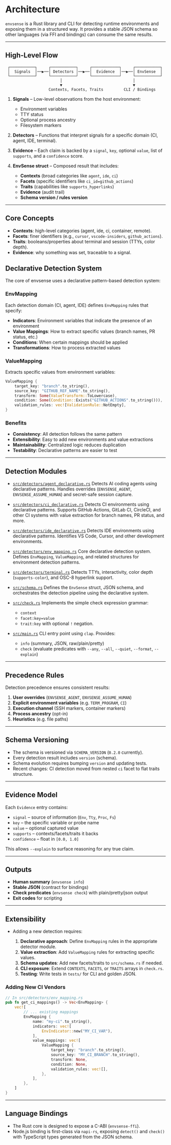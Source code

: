 # Architecture

`envsense` is a Rust library and CLI for detecting runtime environments and exposing them in a structured way. It provides a stable JSON schema so other languages (via FFI and bindings) can consume the same results.

---

## High-Level Flow

```
 ┌───────────┐     ┌───────────┐     ┌────────────┐     ┌───────────┐
 │  Signals  │──▶──│ Detectors │──▶──│  Evidence  │──▶──│ EnvSense  │
 └───────────┘     └───────────┘     └────────────┘     └───────────┘
                        │                               │
                        ▼                               ▼
                   Contexts, Facets, Traits         CLI / Bindings
```

1. **Signals** – Low-level observations from the host environment:

   * Environment variables
   * TTY status
   * Optional process ancestry
   * Filesystem markers

2. **Detectors** – Functions that interpret signals for a specific domain (CI, agent, IDE, terminal).

3. **Evidence** – Each claim is backed by a `signal`, `key`, optional `value`, list of `supports`, and a `confidence` score.

4. **EnvSense struct** – Composed result that includes:

   * **Contexts** (broad categories like `agent`, `ide`, `ci`)
   * **Facets** (specific identifiers like `ci_id=github_actions`)
   * **Traits** (capabilities like `supports_hyperlinks`)
   * **Evidence** (audit trail)
   * **Schema version / rules version**

---

## Core Concepts

* **Contexts**: high-level categories (agent, ide, ci, container, remote).
* **Facets**: finer identifiers (e.g., `cursor`, `vscode-insiders`, `github_actions`).
* **Traits**: booleans/properties about terminal and session (TTYs, color depth).
* **Evidence**: why something was set, traceable to a signal.

## Declarative Detection System

The core of envsense uses a declarative pattern-based detection system:

### EnvMapping
Each detection domain (CI, agent, IDE) defines `EnvMapping` rules that specify:
- **Indicators**: Environment variables that indicate the presence of an environment
- **Value Mappings**: How to extract specific values (branch names, PR status, etc.)
- **Conditions**: When certain mappings should be applied
- **Transformations**: How to process extracted values

### ValueMapping
Extracts specific values from environment variables:
```rust
ValueMapping {
    target_key: "branch".to_string(),
    source_key: "GITHUB_REF_NAME".to_string(),
    transform: Some(ValueTransform::ToLowercase),
    condition: Some(Condition::Exists("GITHUB_ACTIONS".to_string())),
    validation_rules: vec![ValidationRule::NotEmpty],
}
```

### Benefits
- **Consistency**: All detection follows the same pattern
- **Extensibility**: Easy to add new environments and value extractions
- **Maintainability**: Centralized logic reduces duplication
- **Testability**: Declarative patterns are easier to test

---

## Detection Modules

* [`src/detectors/agent_declarative.rs`](../src/detectors/agent_declarative.rs)
  Detects AI coding agents using declarative patterns. Handles overrides (`ENVSENSE_AGENT`, `ENVSENSE_ASSUME_HUMAN`) and secret-safe session capture.

* [`src/detectors/ci_declarative.rs`](../src/detectors/ci_declarative.rs)
  Detects CI environments using declarative patterns. Supports GitHub Actions, GitLab CI, CircleCI, and other CI systems with value extraction for branch names, PR status, and more.

* [`src/detectors/ide_declarative.rs`](../src/detectors/ide_declarative.rs)
  Detects IDE environments using declarative patterns. Identifies VS Code, Cursor, and other development environments.

* [`src/detectors/env_mapping.rs`](../src/detectors/env_mapping.rs)
  Core declarative detection system. Defines `EnvMapping`, `ValueMapping`, and related structures for environment detection patterns.

* [`src/detectors/terminal.rs`](../src/detectors/terminal.rs)
  Detects TTYs, interactivity, color depth (`supports-color`), and OSC-8 hyperlink support.

* [`src/schema.rs`](../src/schema.rs)
  Defines the `EnvSense` struct, JSON schema, and orchestrates the detection pipeline using the declarative system.

* [`src/check.rs`](../src/check.rs)
  Implements the simple check expression grammar:

  * `context`
  * `facet:key=value`
  * `trait:key`
    with optional `!` negation.

* [`src/main.rs`](../src/main.rs)
  CLI entry point using `clap`. Provides:

  * `info` (summary, JSON, raw/plain/pretty)
  * `check` (evaluate predicates with `--any`, `--all`, `--quiet`, `--format`, `--explain`)

---

## Precedence Rules

Detection precedence ensures consistent results:

1. **User overrides** (`ENVSENSE_AGENT`, `ENVSENSE_ASSUME_HUMAN`)
2. **Explicit environment variables** (e.g. `TERM_PROGRAM`, `CI`)
3. **Execution channel** (SSH markers, container markers)
4. **Process ancestry** (opt-in)
5. **Heuristics** (e.g. file paths)

---

## Schema Versioning

* The schema is versioned via `SCHEMA_VERSION` (`0.2.0` currently).
* Every detection result includes `version` (schema).
* Schema evolution requires bumping `version` and updating tests.
* Recent changes: CI detection moved from nested `ci` facet to flat traits structure.

---

## Evidence Model

Each `Evidence` entry contains:

* `signal` – source of information (`Env`, `Tty`, `Proc`, `Fs`)
* `key` – the specific variable or probe name
* `value` – optional captured value
* `supports` – contexts/facets/traits it backs
* `confidence` – float in `[0.0, 1.0]`

This allows `--explain` to surface reasoning for any true claim.

---

## Outputs

* **Human summary** (`envsense info`)
* **Stable JSON** (contract for bindings)
* **Check predicates** (`envsense check`) with plain/pretty/json output
* **Exit codes** for scripting

---

## Extensibility

* Adding a new detection requires:

  1. **Declarative approach**: Define `EnvMapping` rules in the appropriate detector module.
  2. **Value extraction**: Add `ValueMapping` rules for extracting specific values.
  3. **Schema updates**: Add new facets/traits to `src/schema.rs` if needed.
  4. **CLI exposure**: Extend `CONTEXTS`, `FACETS`, or `TRAITS` arrays in `check.rs`.
  5. **Testing**: Write tests in `tests/` for CLI and golden JSON.

### Adding New CI Vendors
```rust
// In src/detectors/env_mapping.rs
pub fn get_ci_mappings() -> Vec<EnvMapping> {
    vec![
        // ... existing mappings
        EnvMapping {
            name: "my-ci".to_string(),
            indicators: vec![
                EnvIndicator::new("MY_CI_VAR"),
            ],
            value_mappings: vec![
                ValueMapping {
                    target_key: "branch".to_string(),
                    source_key: "MY_CI_BRANCH".to_string(),
                    transform: None,
                    condition: None,
                    validation_rules: vec![],
                },
            ],
        },
    ]
}
```

---

## Language Bindings

* The Rust core is designed to expose a C-ABI (`envsense-ffi`).
* Node.js binding is first-class via `napi-rs`, exposing `detect()` and `check()` with TypeScript types generated from the JSON schema.